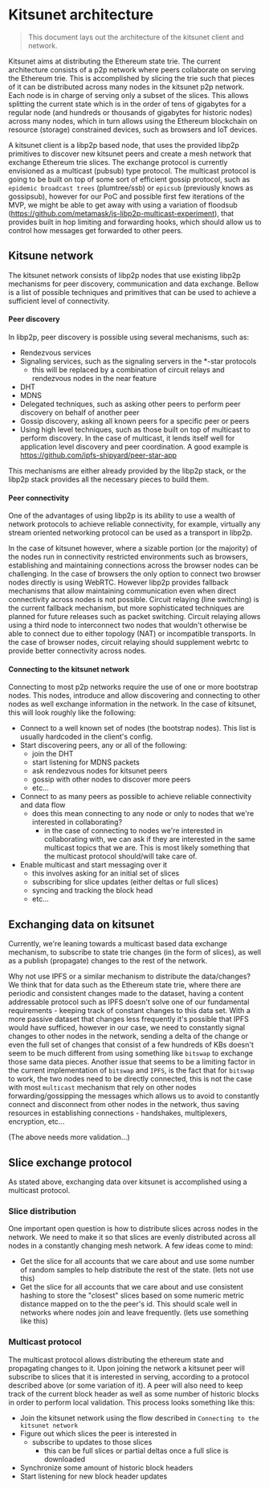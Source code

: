 # Kitsunet architecture

> This document lays out the architecture of the kitsunet client and network.

Kitsunet aims at distributing the Ethereum state trie. The current architecture consists of a p2p network where peers collaborate on serving the Ethereum trie. This is accomplished by slicing the trie such that pieces of it can be distributed across many nodes in the kitsunet p2p network. Each node is in charge of serving only a subset of the slices. This allows splitting the current state which is in the order of tens of gigabytes for a regular node (and hundreds or thousands of gigabytes for historic nodes) across many nodes, which in turn allows using the Ethereum blockchain on resource (storage) constrained devices, such as browsers and IoT devices.

A kitsunet client is a libp2p based node, that uses the provided libp2p primitives to discover new kitsunet peers and create a mesh network that exchange Ethereum trie slices. The exchange protocol is currently envisioned as a multicast (pubsub) type protocol. The multicast protocol is going to be built on top of some sort of efficient gossip protocol, such as `epidemic broadcast trees` (plumtree/ssb) or `epicsub` (previously knows as gossipsub), however for our PoC and possible first few iterations of the MVP, we might be able to get away with using a variation of floodsub (https://github.com/metamask/js-libp2p-multicast-experiment), that provides built in hop limiting and forwarding hooks, which should allow us to control how messages get forwarded to other peers.

## Kitsune network

The kitsunet network consists of libp2p nodes that use existing libp2p mechanisms for peer discovery, communication and data exchange. Bellow is a list of possible techniques and primitives that can be used to achieve a sufficient level of connectivity.

#### Peer discovery

In libp2p, peer discovery is possible using several mechanisms, such as:

- Rendezvous services
- Signaling services, such as the signaling servers in the *-star protocols
  - this will be replaced by a combination of circuit relays and rendezvous nodes in the near feature
- DHT
- MDNS
- Delegated techniques, such as asking other peers to perform peer discovery on behalf of another peer
- Gossip discovery, asking all known peers for a specific peer or peers
- Using high level techniques, such as those built on top of multicast to perform discovery. In the case of multicast, it lends itself well for application level discovery and peer coordination. A good example is https://github.com/ipfs-shipyard/peer-star-app

This mechanisms are either already provided by the libp2p stack, or the libp2p stack provides all the necessary pieces to build them.

#### Peer connectivity

One of the advantages of using libp2p is its ability to use a wealth of network protocols to achieve reliable connectivity, for example, virtually any stream oriented networking protocol can be used as a transport in libp2p.

In the case of kitsunet however, where a sizable portion (or the majority) of the nodes run in connectivity restricted environments such as browsers, establishing and maintaining connections across the browser nodes can be challenging. In the case of browsers the only option to connect two browser nodes directly is using WebRTC. However libp2p provides fallback mechanisms that allow maintaining communication even when direct connectivity across nodes is not possible. Circuit relaying (line switching) is the current fallback mechanism, but more sophisticated techniques are planned for future releases such as packet switching. Circuit relaying allows using a third node to interconnect two nodes that wouldn't otherwise be able to connect due to either topology (NAT) or incompatible transports. In the case of browser nodes, circuit relaying should supplement webrtc to provide better connectivity across nodes.

#### Connecting to the kitsunet network

Connecting to most p2p networks require the use of one or more bootstrap nodes. This nodes, introduce and allow discovering and connecting to other nodes as well exchange information in the network. In the case of kitsunet, this will look roughly like the following:

- Connect to a well known set of nodes (the bootstrap nodes). This list is usually hardcoded in the client's config.
- Start discovering peers, any or all of the following:
  - join the DHT
  - start listening for MDNS packets
  - ask rendezvous nodes for kitsunet peers
  - gossip with other nodes to discover more peers
  - etc...
- Connect to as many peers as possible to achieve reliable connectivity and data flow
  - does this mean connecting to any node or only to nodes that we're interested in collaborating?
    - in the case of connecting to nodes we're interested in collaborating with, we can ask if they are interested in the same multicast topics that we are. This is most likely something that the multicast protocol should/will take care of.
- Enable multicast and start messaging over it
  - this involves asking for an initial set of slices
  - subscribing for slice updates (either deltas or full slices)
  - syncing and tracking the block head
  - etc...

## Exchanging data on kitsunet

Currently, we're leaning towards a multicast based data exchange mechanism, to subscribe to state trie changes (in the form of slices), as well as a publish (propagate) changes to the rest of the network.

Why not use IPFS or a similar mechanism to distribute the data/changes? We think that for data such as the Ethereum state trie, where there are periodic and consistent changes made to the dataset, having a content addressable protocol such as IPFS doesn't solve one of our fundamental requirements - keeping track of constant changes to this data set. With a more passive dataset that changes less frequently it's possible that IPFS would have sufficed, however in our case, we need to constantly signal changes to other nodes in the network, sending a delta of the change or even the full set of changes that consist of a few hundreds of KBs doesn't seem to be much different from using something like `bitswap` to exchange those same data pieces. Another issue that seems to be a limiting factor in the current implementation of `bitswap` and `IPFS`, is the fact that for `bitswap` to work, the two nodes need to be directly connected, this is not the case with most `multicast` mechanism that rely on other nodes forwarding/gossipping the messages which allows us to avoid to constantly connect and disconnect from other nodes in the network, thus saving resources in establishing connections  - handshakes, multiplexers, encryption, etc...

(The above needs more validation...)

## Slice exchange protocol

As stated above, exchanging data over kitsunet is accomplished using a multicast protocol.

### Slice distribution

One important open question is how to distribute slices across nodes in the network. We need to make it so that slices are evenly distributed across all nodes in a constantly changing mesh network. A few ideas come to mind:

- Get the slice for all accounts that we care about and use some number of random samples to help distribute the rest of the state. (lets not use this)
- Get the slice for all accounts that we care about and use consistent hashing to store the "closest" slices based on some numeric metric distance mapped on to the the peer's id. This should scale well in networks where nodes join and leave frequently. (lets use something like this)

### Multicast protocol

The multicast protocol allows distributing the ethereum state and propagating changes to it. Upon joining the network a kitsunet peer will subscribe to slices that it is interested in serving, according to a protocol described above (or some variation of it). A peer will also need to keep track of the current block header as well as some number of historic blocks in order to perform local validation. This process looks something like this:

- Join the kitsunet network using the flow described in `Connecting to the kitsunet network`
- Figure out which slices the peer is interested in
  - subscribe to updates to those slices
    - this can be full slices or partial deltas once a full slice is downloaded
- Synchronize some amount of historic block headers
- Start listening for new block header updates
